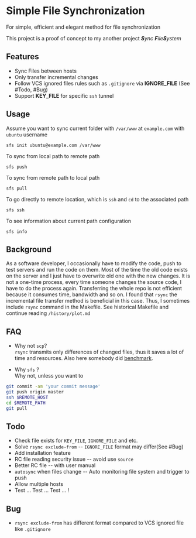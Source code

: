 
# Simple File Synchronization
For simple, efficient and elegant method for file synchronization

This project is a proof of concept to my another project _**S**ync **F**ile**S**ystem_

## Features
- Sync Files between hosts
- Only transfer incremental changes
- Follow VCS ignored files rules such as `.gitignore` via **IGNORE_FILE** (See #Todo, #Bug)
- Support **KEY_FILE** for specific `ssh` tunnel

## Usage

Assume you want to sync current folder with `/var/www` at `example.com` with `ubuntu` username
```
sfs init ubuntu@example.com /var/www
```
To sync from local path to remote path
```
sfs push
```
To sync from remote path to local path
```
sfs pull
```
To go directly to remote location, which is `ssh` and `cd` to the associated path
```
sfs ssh
```
To see information about current path configuration
```
sfs info
```

## Background

As a software developer, I occasionally have to modify the code, push to test servers and run the code on them. Most of the time the old code exists on the server and I just have to overwrite old one with the new changes. It is not a one-time process, every time someone changes the source code, I have to do the process again. Transferring the whole repo is not efficient because it consumes time, bandwidth and so on. I found that `rsync` the incremental file transfer method is beneficial in this case. Thus, I sometimes include `rsync` command in the Makefile. See historical Makefile and continue reading `/history/plot.md`

## FAQ

- Why not `scp`?  
`rsync` transmits only differences of changed files, thus it saves a lot of time and resources. Also here somebody did [benchmark](http://www.digitalsanctuary.com/tech-blog/debian/rsync-is-much-faster-than-scp.html).


- Why `sfs` ?  
Why not, unless you want to
```bash
git commit -am 'your commit message'
git push origin master
ssh $REMOTE_HOST
cd $REMOTE_PATH
git pull
```

## Todo
- Check file exists for `KEY_FILE`, `IGNORE_FILE` and etc.
- Solve `rsync exclude-from` -- `IGNORE_FILE` format may differ(See #Bug)
- Add installation feature
- RC file reading security issue -- avoid use `source`
- Better RC file -- with user manual
- `autosync` when files change -- Auto monitoring file system and trigger to push
- Allow multiple hosts
- Test ... Test ... Test ... !

## Bug
- `rsync exclude-from` has different format compared to VCS ignored file like `.gitignore`
